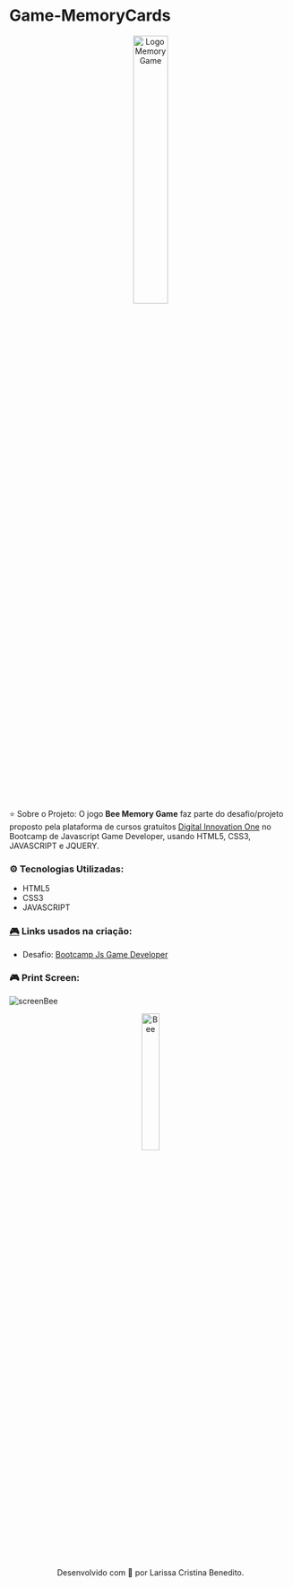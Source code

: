 # Game-MemoryCards
<p align="center">
<img src="https://user-images.githubusercontent.com/50052600/123523404-a9150700-d699-11eb-9e28-eb599e1357d0.png" alt="Logo Memory Game" width="35%"/>
</P>

⭐ Sobre o Projeto:
O jogo **Bee Memory Game** faz parte do desafio/projeto proposto pela plataforma de cursos gratuitos [Digital Innovation One](https://web.digitalinnovation.one/home) no Bootcamp de Javascript Game Developer, usando HTML5, CSS3, JAVASCRIPT e JQUERY.

### ⚙️ Tecnologias Utilizadas:
- HTML5
- CSS3
- JAVASCRIPT

### [🎮](https://emojipedia.org/video-game/) Links usados na criação:
- Desafio: [Bootcamp Js Game Developer](https://web.digitalinnovation.one/track/javascript-game-developer)

### :video_game: Print Screen:
![screenBee](https://user-images.githubusercontent.com/50052600/123523588-e4640580-d69a-11eb-876a-5913387d909e.png)


<p align="center">
<img src="https://user-images.githubusercontent.com/50052600/123523579-cf877200-d69a-11eb-938e-a4f8fb51a226.png" alt="Bee" width="25%"/>
</P>
<p align="center"> Desenvolvido com 💜 por Larissa Cristina Benedito. </p>
